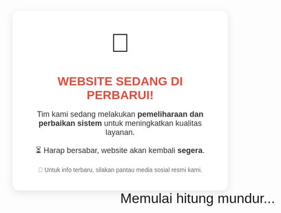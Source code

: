 <html lang="id">
<head>
  <meta charset="UTF-8" />
  <meta name="viewport" content="width=device-width, initial-scale=1.0" />
  <title>Website Sedang Down</title>
  <style>
    * {
      box-sizing: border-box;
    }

    body {
      font-family: 'Segoe UI', Tahoma, Geneva, Verdana, sans-serif;
      background-color: #f2f4f8;
      margin: 0;
      padding: 0;
      display: flex;
      justify-content: center;
      align-items: center;
      min-height: 100vh;
    }

    .container {
      background: #ffffff;
      padding: 30px 20px;
      border-radius: 15px;
      box-shadow: 0 5px 20px rgba(0,0,0,0.1);
      text-align: center;
      max-width: 500px;
      width: 90%;
    }

    .emoji {
      font-size: 50px;
      margin-bottom: 10px;
    }

    h1 {
      font-size: 24px;
      color: #e74c3c;
      margin-bottom: 15px;
    }

    p {
      font-size: 16px;
      color: #333;
      margin-bottom: 10px;
    }

    .social {
      font-size: 14px;
      color: #666;
      margin-top: 20px;
    }

    @media (min-width: 768px) {
      .container {
        padding: 40px;
      }

      h1 {
        font-size: 28px;
      }

      p {
        font-size: 18px;
      }

      .emoji {
        font-size: 60px;
      }
    }
  </style>
</head>
<body>
  <div class="container">
    <div class="emoji">🔧</div>
    <h1>WEBSITE SEDANG DI PERBARUI!</h1>
    <p>Tim kami sedang melakukan <strong>pemeliharaan dan perbaikan sistem</strong> untuk meningkatkan kualitas layanan.</p>
    <p>⏳ Harap bersabar, website akan kembali <strong>segera</strong>.</p>
    <div class="social">
      📢 Untuk info terbaru, silakan pantau media sosial resmi kami.
    </div>
  </div>
</body>
</html>
<html lang="id">
<head>
  <meta charset="UTF-8" />
  <title>Countdown 5 Jam</title>
  <style>
    body {
      font-family: Arial, sans-serif;
      text-align: center;
      font-size: 2em;
      margin-top: 100px;
    }
  </style>
</head>
<body>
  <div id="countdown">Memulai hitung mundur...</div>

  <script>
    // Hitung waktu target (5 jam dari sekarang)
    const targetTime = new Date().getTime() + 5 * 60 * 60 * 1000;

    const countdownElement = document.getElementById("countdown");

    const updateCountdown = () => {
      const now = new Date().getTime();
      const distance = targetTime - now;

      if (distance < 0) {
        countdownElement.innerHTML = "Waktu Habis!";
        clearInterval(interval);
        return;
      }

      const hours = Math.floor(distance / (1000 * 60 * 60));
      const minutes = Math.floor((distance % (1000 * 60 * 60)) / (1000 * 60));
      const seconds = Math.floor((distance % (1000 * 60)) / 1000);

      countdownElement.innerHTML = ${hours.toString().padStart(2, '0')}: +
                                   ${minutes.toString().padStart(2, '0')}: +
                                   ${seconds.toString().padStart(2, '0')};
    };

    // Perbarui setiap detik
    const interval = setInterval(updateCountdown, 1000);
    updateCountdown();
  </script>
</body>
</html>
</body>
</html>
